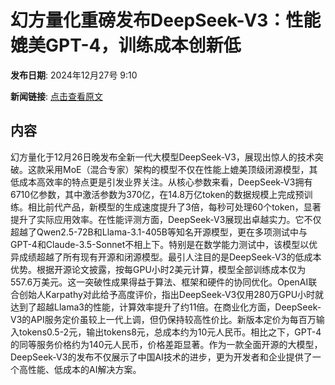 # 幻方量化重磅发布DeepSeek-V3：性能媲美GPT-4，训练成本创新低

**发布日期**: 2024年12月27号 9:10

**新闻链接**: [点击查看原文](https://www.aibase.com/zh/news/14323)

## 内容

幻方量化于12月26日晚发布全新一代大模型DeepSeek-V3，展现出惊人的技术突破。这款采用MoE（混合专家）架构的模型不仅在性能上媲美顶级闭源模型，其低成本高效率的特点更是引发业界关注。从核心参数来看，DeepSeek-V3拥有6710亿参数，其中激活参数为370亿，在14.8万亿token的数据规模上完成预训练。相比前代产品，新模型的生成速度提升了3倍，每秒可处理60个token，显著提升了实际应用效率。在性能评测方面，DeepSeek-V3展现出卓越实力。它不仅超越了Qwen2.5-72B和Llama-3.1-405B等知名开源模型，更在多项测试中与GPT-4和Claude-3.5-Sonnet不相上下。特别是在数学能力测试中，该模型以优异成绩超越了所有现有开源和闭源模型。最引人注目的是DeepSeek-V3的低成本优势。根据开源论文披露，按每GPU小时2美元计算，模型全部训练成本仅为557.6万美元。这一突破性成果得益于算法、框架和硬件的协同优化。OpenAI联合创始人Karpathy对此给予高度评价，指出DeepSeek-V3仅用280万GPU小时就达到了超越Llama3的性能，计算效率提升了约11倍。在商业化方面，DeepSeek-V3的API服务定价虽较上一代上调，但仍保持较高性价比。新版本定价为每百万输入tokens0.5-2元，输出tokens8元，总成本约为10元人民币。相比之下，GPT-4的同等服务价格约为140元人民币，价格差距显著。作为一款全面开源的大模型，DeepSeek-V3的发布不仅展示了中国AI技术的进步，更为开发者和企业提供了一个高性能、低成本的AI解决方案。
